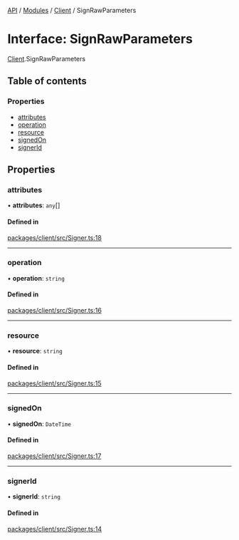 [API](../API.md) / [Modules](../modules.md) / [Client](../modules/Client.md) / SignRawParameters

# Interface: SignRawParameters

[Client](../modules/Client.md).SignRawParameters

## Table of contents

### Properties

- [attributes](Client.SignRawParameters.md#attributes)
- [operation](Client.SignRawParameters.md#operation)
- [resource](Client.SignRawParameters.md#resource)
- [signedOn](Client.SignRawParameters.md#signedon)
- [signerId](Client.SignRawParameters.md#signerid)

## Properties

### attributes

• **attributes**: `any`[]

#### Defined in

[packages/client/src/Signer.ts:18](https://github.com/logion-network/logion-api/blob/main/packages/client/src/Signer.ts#L18)

___

### operation

• **operation**: `string`

#### Defined in

[packages/client/src/Signer.ts:16](https://github.com/logion-network/logion-api/blob/main/packages/client/src/Signer.ts#L16)

___

### resource

• **resource**: `string`

#### Defined in

[packages/client/src/Signer.ts:15](https://github.com/logion-network/logion-api/blob/main/packages/client/src/Signer.ts#L15)

___

### signedOn

• **signedOn**: `DateTime`

#### Defined in

[packages/client/src/Signer.ts:17](https://github.com/logion-network/logion-api/blob/main/packages/client/src/Signer.ts#L17)

___

### signerId

• **signerId**: `string`

#### Defined in

[packages/client/src/Signer.ts:14](https://github.com/logion-network/logion-api/blob/main/packages/client/src/Signer.ts#L14)

